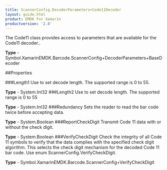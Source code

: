 ```yaml
---
title: ScannerConfig.DecoderParameters+Code11Decoder
layout: guide.html
product: EMDK For Xamarin 
productversion: '2.8' 
---
```

The Code11 class provides access to parameters that are available for the Code11 decoder..

**Type** - Symbol.XamarinEMDK.Barcode.ScannerConfig+DecoderParameters+BaseDecoder

##Properties

###Length1
Use to set decode length. The supported range is 0 to 55.

**Type** - System.Int32
###Length2
Use to set decode length. The supported range is 0 to 55

**Type** - System.Int32
###Redundancy
Sets the reader to read the bar code twice before accepting data.

**Type** - System.Boolean
###ReportCheckDigit
Transmit Code 11 data with or without the check digit.

**Type** - System.Boolean
###VerifyCheckDigit
Check the integrity of all Code 11 symbols to verify that the data complies with the specified check digit algorithm. This selects the check digit mechanism for the decoded Code 11 bar code. Use enum ScannerConfig.VerifyCheckDigit.

**Type** - Symbol.XamarinEMDK.Barcode.ScannerConfig+VerifyCheckDigit
